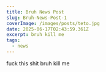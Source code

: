 ```yaml
---
title: Bruh News Post
slug: Bruh-News-Post-1
coverImage: /images/posts/teto.jpg
date: 2025-06-17T02:43:59.361Z
excerpt: bruh kill me
tags:
  - news
---
```


<script>
  import Callout from "$lib/components/molecules/Callout.svelte";
  import CodeBlock from "$lib/components/molecules/CodeBlock.svelte";
  import Image from "$lib/components/atoms/Image.svelte";
</script>

fuck this shit bruh kill me